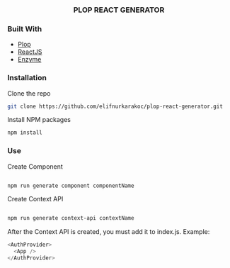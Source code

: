 <p align="center">
    <h3 align="center"> PLOP REACT GENERATOR</h3>
</p>

### Built With

- [Plop](https://plopjs.com/)
- [ReactJS](https://reactjs.org/)
- [Enzyme](https://enzymejs.github.io/enzyme/)

### Installation

Clone the repo

```sh
git clone https://github.com/elifnurkarakoc/plop-react-generator.git
```

Install NPM packages

```sh
npm install
```

### Use

Create Component

```bash

npm run generate component componentName

```

Create Context API

```bash

npm run generate context-api contextName

```

After the Context API is created, you must add it to index.js.
Example:

```js
<AuthProvider>
  <App />
</AuthProvider>
```
